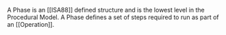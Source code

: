 A Phase is an [[ISA88]] defined structure and is the lowest level in the Procedural Model. A Phase defines a set of steps required to run as part of an [[Operation]].